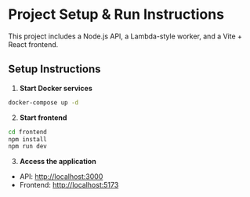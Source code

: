 # Project Setup & Run Instructions

This project includes a Node.js API, a Lambda-style worker, and a Vite + React frontend.

## Setup Instructions

1. **Start Docker services**

```bash
docker-compose up -d
```

2. **Start frontend**

```bash
cd frontend
npm install
npm run dev
```

3. **Access the application**

* API: [http://localhost:3000](http://localhost:3000)
* Frontend: [http://localhost:5173](http://localhost:5173)

